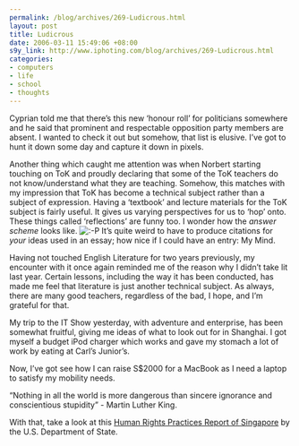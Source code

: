 ```yaml
--- 
permalink: /blog/archives/269-Ludicrous.html
layout: post
title: Ludicrous
date: 2006-03-11 15:49:06 +08:00
s9y_link: http://www.iphoting.com/blog/archives/269-Ludicrous.html
categories: 
- computers
- life
- school
- thoughts
---
```

<p class="whiteline"><p>Cyprian told me that there&#8217;s this new &#8216;honour roll&#8217; for politicians somewhere and he said that prominent and respectable opposition party members are absent. I wanted to check it out but somehow, that list is elusive. I&#8217;ve got to hunt it down some day and capture it down in pixels.</p>
</p><p class="whiteline"><p>Another thing which caught me attention was when Norbert starting touching on ToK and proudly declaring that some of the ToK teachers do not know/understand what they are teaching. Somehow, this matches with my impression that ToK has become a technical subject rather than a subject of expression. Having a &#8216;textbook&#8217; and lecture materials for the ToK subject is fairly useful. It gives us varying perspectives for us to &#8216;hop&#8217; onto. These things called &#8216;reflections&#8217; are funny too. I wonder how the <i>answer scheme</i> looks like. <img src="http://static-s3.iphoting.com/blog/templates/default/img/emoticons/tongue.png" alt=":-P" style="display: inline; vertical-align: bottom;" class="emoticon" /> It&#8217;s quite weird to have to produce citations for <em>your</em> ideas used in an essay; how nice if I could have an entry: My Mind.</p>
</p><p class="whiteline"><p>Having not touched English Literature for two years previously, my encounter with it once again reminded me of the reason why I didn&#8217;t take lit last year. Certain lessons, including the way it has been conducted, has made me feel that literature is just another technical subject. As always, there are many good teachers, regardless of the bad, I hope, and I&#8217;m grateful for that.</p>
</p><p class="whiteline"><p>My trip to the IT Show yesterday, with adventure and enterprise, has been somewhat fruitful, giving me ideas of what to look out for in Shanghai. I got myself a budget iPod charger which works and gave my stomach a lot of work by eating at Carl&#8217;s Junior&#8217;s.</p>
</p><p class="whiteline"><p>Now, I&#8217;ve got see how I can raise S$2000 for a MacBook as I need a laptop to satisfy my mobility needs.</p>
</p><p class="whiteline"><p>&#8220;Nothing in all the world is more dangerous than sincere ignorance and conscientious stupidity&#8221; - Martin Luther King.</p>
</p><p class="break"><p>With that, take a look at this <a onclick="_gaq.push(['_trackPageview', '/extlink/www.state.gov/g/drl/rls/hrrpt/2005/61626.htm']);"  href="http://www.state.gov/g/drl/rls/hrrpt/2005/61626.htm">Human Rights Practices Report of Singapore</a> by the U.S. Department of State.</p></p>

